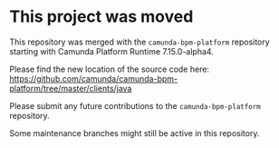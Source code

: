 # This project was moved

This repository was merged with the `camunda-bpm-platform` repository starting with 
Camunda Platform Runtime 7.15.0-alpha4. 

Please find the new location of the source code here:\
https://github.com/camunda/camunda-bpm-platform/tree/master/clients/java

Please submit any future contributions to the `camunda-bpm-platform` repository.

Some maintenance branches might still be active in this repository.